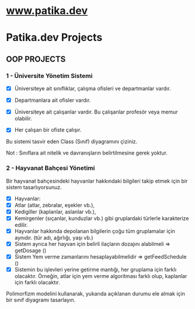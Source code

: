 # www.patika.dev
# Patika.dev Projects

## OOP PROJECTS
### 1 - Üniversite Yönetim Sistemi

- [x] Üniversiteye ait sınıflıklar, çalışma ofisleri ve departmanlar vardır.

- [x] Departmanlara ait ofisler vardır.

- [x] Üniversiteye ait çalışanlar vardır. Bu çalışanlar profesör veya memur olabilir.

- [x] Her çalışan bir ofiste çalışır.

Bu sistemi tasvir eden Class (Sınıf) diyagramını çiziniz.

Not : Sınıflara ait nitelik ve davranışların belirtilmesine gerek yoktur.

### 2 - Hayvanat Bahçesi Yönetimi

Bir hayvanat bahçesindeki hayvanlar hakkındaki bilgileri takip etmek için bir sistem tasarlıyorsunuz.

- [x] Hayvanlar:
- [x] Atlar (atlar, zebralar, eşekler vb.),
- [x] Kedigiller (kaplanlar, aslanlar vb.),
- [x] Kemirgenler (sıçanlar, kunduzlar vb.) gibi gruplardaki türlerle karakterize edilir.
- [x] Hayvanlar hakkında depolanan bilgilerin çoğu tüm gruplamalar için aynıdır. (tür adı, ağırlığı, yaşı vb.)
- [x] Sistem ayrıca her hayvan için belirli ilaçların dozajını alabilmeli => getDosage ()
- [x] Sistem Yem verme zamanlarını hesaplayabilmelidir => getFeedSchedule ()
- [x] Sistemin bu işlevleri yerine getirme mantığı, her gruplama için farklı olacaktır. Örneğin, atlar için yem verme algoritması farklı olup, kaplanlar için farklı olacaktır.

Polimorfizm modelini kullanarak, yukarıda açıklanan durumu ele almak için bir sınıf diyagramı tasarlayın.